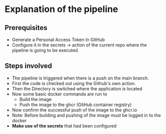 # Explanation of the pipeline
## Prerequisites
- Generate a Personal Access Token In GitHub
- Configure it in the secrets -> action of the current repo where the pipeline is going to be executed 

## Steps involved 
- The pipeline is triggered when there is a push on the main branch.
- First the code is checked out using the Github's own action.
- Then the Directory is switched where the application is located
- Now some basic docker commands are run to 
  - Build the image
  - Push the image to the ghcr (GitHub container registry)
 - Now confirm the successful push of the image to the ghcr.io 
-  Note: Before building and pushing of the image must be logged in to the docker
-  **Make use of the secrets** that had been configured